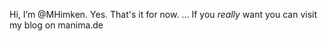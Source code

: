 Hi, I’m @MHimken. Yes. That's it for now.
...
If you _really_ want you can visit my blog on manima.de


<!---
MHimken/MHimken is a ✨ special ✨ repository because its `README.md` (this file) appears on your GitHub profile.
You can click the Preview link to take a look at your changes.
--->
